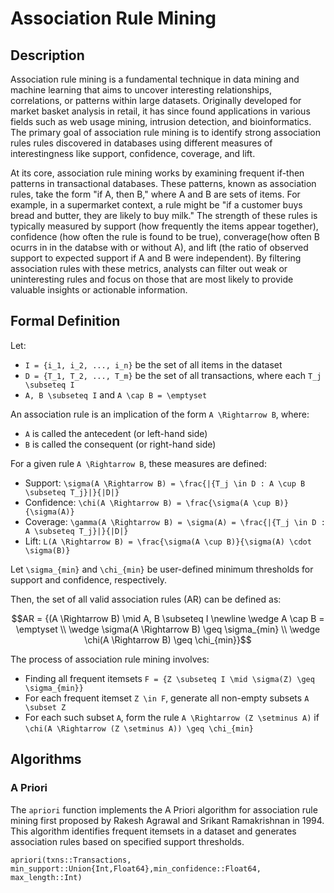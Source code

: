 # Association Rule Mining

## Description

Association rule mining is a fundamental technique in data mining and machine learning that aims to uncover interesting relationships, correlations, or patterns within large datasets. Originally developed for market basket analysis in retail, it has since found applications in various fields such as web usage mining, intrusion detection, and bioinformatics. The primary goal of association rule mining is to identify strong association rules rules discovered in databases using different measures of interestingness like support, confidence, coverage, and lift.

At its core, association rule mining works by examining frequent if-then patterns in transactional databases. These patterns, known as association rules, take the form "if A, then B," where A and B are sets of items. For example, in a supermarket context, a rule might be "if a customer buys bread and butter, they are likely to buy milk." The strength of these rules is typically measured by support (how frequently the items appear together), confidence (how often the rule is found to be true), converage(how often B ocurrs in in the databse with or without A), and lift (the ratio of observed support to expected support if A and B were independent). By filtering association rules with these metrics, analysts can filter out weak or uninteresting rules and focus on those that are most likely to provide valuable insights or actionable information.

## Formal Definition
Let:

- ``I = {i_1, i_2, ..., i_n}`` be the set of all items in the dataset
- ``D = {T_1, T_2, ..., T_m}`` be the set of all transactions, where each ``T_j \subseteq I``
- ``A, B \subseteq I`` and ``A \cap B = \emptyset``

An association rule is an implication of the form ``A \Rightarrow B``, where:

- ``A`` is called the antecedent (or left-hand side)
- ``B`` is called the consequent (or right-hand side)

For a given rule ``A \Rightarrow B``, these measures are defined:

- Support: ``\sigma(A \Rightarrow B) = \frac{|{T_j \in D : A \cup B \subseteq T_j}|}{|D|}``
- Confidence: ``\chi(A \Rightarrow B) = \frac{\sigma(A \cup B)}{\sigma(A)}``
- Coverage: ``\gamma(A \Rightarrow B) = \sigma(A) = \frac{|{T_j \in D : A \subseteq T_j}|}{|D|}``
- Lift: ``L(A \Rightarrow B) = \frac{\sigma(A \cup B)}{\sigma(A) \cdot \sigma(B)}``

Let ``\sigma_{min}`` and ``\chi_{min}`` be user-defined minimum thresholds for support and confidence, respectively.

Then, the set of all valid association rules (AR) can be defined as:

```math
AR = {(A \Rightarrow B) \mid A, B \subseteq I \newline
\wedge  A \cap B = \emptyset \\
\wedge \sigma(A \Rightarrow B) \geq \sigma_{min} \\
\wedge  \chi(A \Rightarrow B) \geq \chi_{min}}
```

The process of association rule mining involves:

- Finding all frequent itemsets ``F = {Z \subseteq I \mid \sigma(Z) \geq \sigma_{min}}``
- For each frequent itemset ``Z \in F``, generate all non-empty subsets ``A \subset Z``
- For each such subset ``A``, form the rule ``A \Rightarrow (Z \setminus A)`` if ``\chi(A \Rightarrow (Z \setminus A)) \geq \chi_{min}``

## Algorithms

### A Priori

The `apriori` function implements the A Priori algorithm for association rule mining first proposed by Rakesh Agrawal and Srikant Ramakrishnan in 1994. This algorithm identifies frequent itemsets in a dataset and generates association rules based on specified support thresholds.

```@docs
apriori(txns::Transactions, min_support::Union{Int,Float64},min_confidence::Float64, max_length::Int)
```